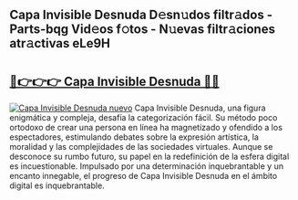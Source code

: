 ## Capa Invisible Desnuda D𝚎sn𝚞dos filtr𝚊dos - Parts-bqg Vid𝚎os f𝚘tos - N𝚞evas filtr𝚊ciones atr𝚊ctivas eLe9H

# <h2><a href="http://mbc55x.tromn.icu/?c=Capa+Invisible+Desnuda">🔗👉👉👉 Capa Invisible Desnuda 🔗🔗</a></h2>

[![Capa Invisible Desnuda nuevo](https://i.imgur.com/pEAQMta.gif)](http://mbc55x.tromn.icu/?c=Capa+Invisible+Desnuda)
Capa Invisible Desnuda, una figura enigmática y compleja, desafía la categorización fácil. Su método poco ortodoxo de crear una persona en línea ha magnetizado y ofendido a los espectadores, estimulando debates sobre la expresión artística, la moralidad y las complejidades de las sociedades virtuales. Aunque se desconoce su rumbo futuro, su papel en la redefinición de la esfera digital es incuestionable. Impulsado por una determinación inquebrantable y un encanto innegable, el progreso de Capa Invisible Desnuda en el ámbito digital es inquebrantable.
